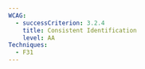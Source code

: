 ```yaml
---
WCAG:
  - successCriterion: 3.2.4
    title: Consistent Identification
    level: AA
Techniques:
  - F31
---
```

